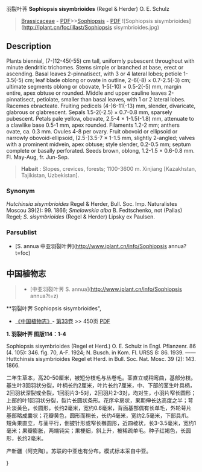 羽裂叶荠 **Sophiopsis sisymbrioides** (Regel & Herder) O. E. Schulz

> [Brassicaceae](http://www.iplant.cn/info/Brassicaceae?t=foc) - [PDF](http://www.iplant.cn/foc/pdf/Brassicaceae.pdf)>>[Sophiopsis](http://www.iplant.cn/info/Sophiopsis?t=foc) - [PDF](http://www.iplant.cn/foc/pdf/Sophiopsis.pdf)
![Sophiopsis sisymbrioides](http://iplant.cn/foc/illast/Sophiopsis sisymbrioides.jpg)

## Description

Plants biennial, (7-)12-45(-55) cm tall, uniformly pubescent throughout with minute dendritic trichomes. Stems simple or branched at base, erect or ascending. Basal leaves 2-pinnatisect, with 3 or 4 lateral lobes; petiole 1-3.5(-5) cm; leaf blade oblong or ovate in outline, 2-6(-8) × 0.7-2.5(-3) cm; ultimate segments oblong or obovate, 1-5(-10) × 0.5-2(-5) mm, margin entire, apex obtuse or rounded. Middle and upper cauline leaves 2-pinnatisect, petiolate, smaller than basal leaves, with 1 or 2 lateral lobes. Racemes ebracteate. Fruiting pedicels (4-)6-11(-13) mm, slender, divaricate, glabrous or glabrescent. Sepals 1.5-2(-2.5) × 0.7-0.8 mm, sparsely pubescent. Petals pale yellow, obovate, 2.5-4 × 1-1.5(-1.8) mm, attenuate to a clawlike base 0.5-1 mm, apex rounded. Filaments 1.2-2 mm; anthers ovate, ca. 0.3 mm. Ovules 4-8 per ovary. Fruit obovoid or ellipsoid or narrowly obovoid-ellipsoid, (2.5-)3.5-7 × 1-1.5 mm, slightly 2-angled; valves with a prominent midvein, apex obtuse; style slender, 0.2-0.5 mm; septum complete or basally perforated. Seeds brown, oblong, 1.2-1.5 × 0.6-0.8 mm. Fl. May-Aug, fr. Jun-Sep.

> **Habait** : 
> Slopes, crevices, forests; 1100-3600 m. Xinjiang [Kazakhstan, Tajikistan, Uzbekistan].

### Synonym
*Hutchinsia sisymbrioides* Regel & Herder, Bull. Soc. Imp. Naturalistes Moscou 39(2): 99. 1866; *Smelowskia alba* B. Fedtschenko, not (Pallas) Regel; *S. sisymbrioides* (Regel & Herder) Lipsky ex Paulsen.

### Parsublist

* [S.  annua  中亚羽裂叶荠](http://www.iplant.cn/info/Sophiopsis annua?t=foc)

## 中国植物志

> * [中亚羽裂叶荠  S.  annua](http://www.iplant.cn/info/Sophiopsis annua?t=z)

**羽裂叶荠 Sophiopsis sisymbrioides",

* [《中国植物志》](http://www.iplant.cn/frps)- [第33卷](http://www.iplant.cn/frps/vol/33) >> 450页 [PDF](http://www.iplant.cn/frps/pdf/33/450.PDF)

**1. 羽裂叶荠 图版114：1-4**

Sophiopsis sisymbrioides (Regel et Herd.) O. E. Schulz in Engl. Pflanzenr. 86 (4. 105): 346. fig. 70, A-F. 1924; N. Busch. in Kom. Fl. URSS 8: 86. 1939. ——Huttchinsis sisymbrioides Regel et Herd. in Bull. Soc. Nat. Mosc. 39 (2): 143. 1866.

二年生草本，高20-50厘米，被短分枝毛与丛卷毛。茎直立或稍弯曲，基部分枝。基生叶3回羽状分裂，叶柄长约2厘米，叶片长约7厘米，中、下部的茎生叶具柄，2回羽状深裂或全裂，1回羽片3-5对，2回羽片2-3对，均对生，小羽片窄长圆形；上部的叶1回羽状分裂，裂片长圆状条形。花序伞房状，果期伸长达高度之半；萼片淡黄色，长圆形，长约2毫米，宽约0.6毫米，背面基部偶有长单毛，外轮萼片基部略成囊状；花瓣黄色，圆形而稍长，长约4毫米，宽约2.5毫米，下部具爪。短角果直立，与茎平行，倒披针形或窄长椭圆形，近四棱状，长3-3.5毫米，宽约1毫米；果瓣膨胀，两端钝尖；果梗细，斜上升，被稀疏单毛。种子红褐色，长圆形，长约2毫米。

产新疆（阿克陶）。苏联的中亚也有分布。模式标本采自中亚。

}